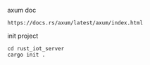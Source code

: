 axum doc 
```
https://docs.rs/axum/latest/axum/index.html
```


init project 
```
cd rust_iot_server 
cargo init .
```